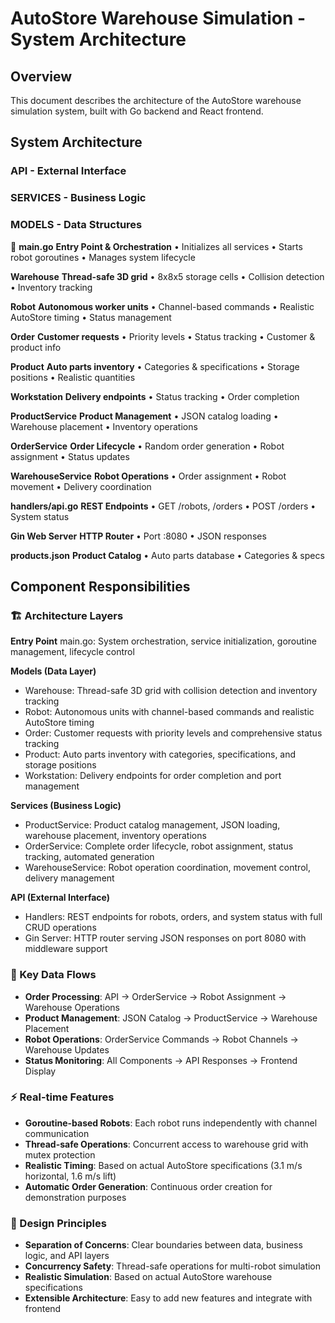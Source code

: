 # AutoStore Warehouse Simulation - System Architecture

## Overview
This document describes the architecture of the AutoStore warehouse simulation system, built with Go backend and React frontend.

## System Architecture

### API - External Interface

### SERVICES - Business Logic

### MODELS - Data Structures

🚀 **main.go**
**Entry Point & Orchestration**
• Initializes all services
• Starts robot goroutines
• Manages system lifecycle

**Warehouse**
**Thread-safe 3D grid**
• 8x8x5 storage cells
• Collision detection
• Inventory tracking

**Robot**
**Autonomous worker units**
• Channel-based commands
• Realistic AutoStore timing
• Status management

**Order**
**Customer requests**
• Priority levels
• Status tracking
• Customer & product info

**Product**
**Auto parts inventory**
• Categories & specifications
• Storage positions
• Realistic quantities

**Workstation**
**Delivery endpoints**
• Status tracking
• Order completion

**ProductService**
**Product Management**
• JSON catalog loading
• Warehouse placement
• Inventory operations

**OrderService**
**Order Lifecycle**
• Random order generation
• Robot assignment
• Status updates

**WarehouseService**
**Robot Operations**
• Order assignment
• Robot movement
• Delivery coordination

**handlers/api.go**
**REST Endpoints**
• GET /robots, /orders
• POST /orders
• System status

**Gin Web Server**
**HTTP Router**
• Port :8080
• JSON responses

**products.json**
**Product Catalog**
• Auto parts database
• Categories & specs

## Component Responsibilities

### 🏗️ Architecture Layers

**Entry Point**
main.go: System orchestration, service initialization, goroutine management, lifecycle control

**Models (Data Layer)**
- Warehouse: Thread-safe 3D grid with collision detection and inventory tracking
- Robot: Autonomous units with channel-based commands and realistic AutoStore timing
- Order: Customer requests with priority levels and comprehensive status tracking
- Product: Auto parts inventory with categories, specifications, and storage positions
- Workstation: Delivery endpoints for order completion and port management

**Services (Business Logic)**
- ProductService: Product catalog management, JSON loading, warehouse placement, inventory operations
- OrderService: Complete order lifecycle, robot assignment, status tracking, automated generation
- WarehouseService: Robot operation coordination, movement control, delivery management

**API (External Interface)**
- Handlers: REST endpoints for robots, orders, and system status with full CRUD operations
- Gin Server: HTTP router serving JSON responses on port 8080 with middleware support

### 🔄 Key Data Flows
- **Order Processing**: API → OrderService → Robot Assignment → Warehouse Operations
- **Product Management**: JSON Catalog → ProductService → Warehouse Placement
- **Robot Operations**: OrderService Commands → Robot Channels → Warehouse Updates
- **Status Monitoring**: All Components → API Responses → Frontend Display

### ⚡ Real-time Features
- **Goroutine-based Robots**: Each robot runs independently with channel communication
- **Thread-safe Operations**: Concurrent access to warehouse grid with mutex protection
- **Realistic Timing**: Based on actual AutoStore specifications (3.1 m/s horizontal, 1.6 m/s lift)
- **Automatic Order Generation**: Continuous order creation for demonstration purposes

### 🎯 Design Principles
- **Separation of Concerns**: Clear boundaries between data, business logic, and API layers
- **Concurrency Safety**: Thread-safe operations for multi-robot simulation
- **Realistic Simulation**: Based on actual AutoStore warehouse specifications
- **Extensible Architecture**: Easy to add new features and integrate with frontend